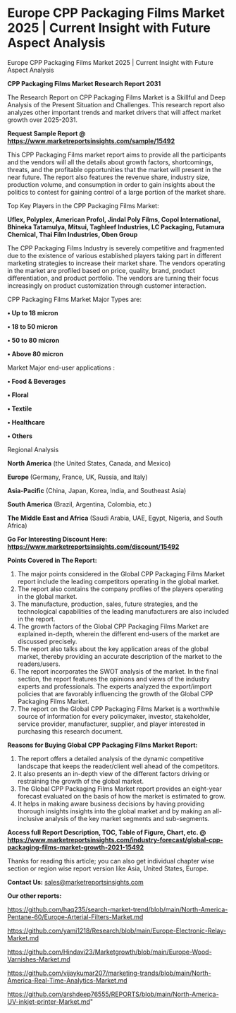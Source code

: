 # Europe CPP Packaging Films Market 2025 | Current Insight with Future Aspect Analysis
 Europe CPP Packaging Films Market 2025 | Current Insight with Future Aspect Analysis

<strong>CPP Packaging Films Market Research Report 2031</strong>

The Research Report on CPP Packaging Films Market is a Skillful and Deep Analysis of the Present Situation and Challenges. This research report also analyzes other important trends and market drivers that will affect market growth over 2025-2031.

<strong>Request Sample Report @ <a href=https://www.marketreportsinsights.com/sample/15492>https://www.marketreportsinsights.com/sample/15492</a></strong>

This CPP Packaging Films market report aims to provide all the participants and the vendors will all the details about growth factors, shortcomings, threats, and the profitable opportunities that the market will present in the near future. The report also features the revenue share, industry size, production volume, and consumption in order to gain insights about the politics to contest for gaining control of a large portion of the market share.

Top Key Players in the CPP Packaging Films Market:

<strong>Uflex, Polyplex, American Profol, Jindal Poly Films, Copol International, Bhineka Tatamulya, Mitsui, Taghleef Industries, LC Packaging, Futamura Chemical, Thai Film Industries, Oben Group</strong>

The CPP Packaging Films Industry is severely competitive and fragmented due to the existence of various established players taking part in different marketing strategies to increase their market share. The vendors operating in the market are profiled based on price, quality, brand, product differentiation, and product portfolio. The vendors are turning their focus increasingly on product customization through customer interaction.

CPP Packaging Films Market Major Types are:

<strong>• Up to 18 micron

• 18 to 50 micron

• 50 to 80 micron

• Above 80 micron</strong>

Market Major end-user applications :

<strong>• Food & Beverages

• Floral

• Textile

• Healthcare

• Others</strong>

Regional Analysis

</u><strong><b>North America</b></strong> (the United States, Canada, and Mexico)

<strong><b>Europe </b></strong>(Germany, France, UK, Russia, and Italy)

<strong><b>Asia-Pacific</b></strong> (China, Japan, Korea, India, and Southeast Asia)

<strong><b>South America</b></strong> (Brazil, Argentina, Colombia, etc.)

<strong><b>The Middle East and Africa</b></strong> (Saudi Arabia, UAE, Egypt, Nigeria, and South Africa)

<strong>Go For Interesting Discount Here: <a href=https://www.marketreportsinsights.com/discount/15492>https://www.marketreportsinsights.com/discount/15492</a></strong>

<strong>Points Covered in The Report:</strong>
<ol>
  <li>The major points considered in the Global CPP Packaging Films Market report include the leading competitors operating in the global market.</li>
  <li>The report also contains the company profiles of the players operating in the global market.</li>
  <li>The manufacture, production, sales, future strategies, and the technological capabilities of the leading manufacturers are also included in the report.</li>
  <li>The growth factors of the Global CPP Packaging Films Market are explained in-depth, wherein the different end-users of the market are discussed precisely.</li>
  <li>The report also talks about the key application areas of the global market, thereby providing an accurate description of the market to the readers/users.</li>
  <li>The report incorporates the SWOT analysis of the market. In the final section, the report features the opinions and views of the industry experts and professionals. The experts analyzed the export/import policies that are favorably influencing the growth of the Global CPP Packaging Films Market.</li>
  <li>The report on the Global CPP Packaging Films Market is a worthwhile source of information for every policymaker, investor, stakeholder, service provider, manufacturer, supplier, and player interested in purchasing this research document.</li>
</ol>
<strong>Reasons for Buying Global CPP Packaging Films Market Report:</strong>

<ol>
  <li>The report offers a detailed analysis of the dynamic competitive landscape that keeps the reader/client well ahead of the competitors.</li>
  <li>It also presents an in-depth view of the different factors driving or restraining the growth of the global market.</li>
  <li>The Global CPP Packaging Films Market report provides an eight-year forecast evaluated on the basis of how the market is estimated to grow.</li>
  <li>It helps in making aware business decisions by having providing thorough insights insights into the global market and by making an all-inclusive analysis of the key market segments and sub-segments.</li>
</ol>
<strong>Access full Report Description, TOC, Table of Figure, Chart, etc. @ <a href=https://www.marketreportsinsights.com/industry-forecast/global-cpp-packaging-films-market-growth-2021-15492>https://www.marketreportsinsights.com/industry-forecast/global-cpp-packaging-films-market-growth-2021-15492</a></strong>


Thanks for reading this article; you can also get individual chapter wise section or region wise report version like Asia, United States, Europe.

<strong>Contact Us:</strong>
sales@marketreportsinsights.com

<strong>Our other reports:</strong>

<a href=https://github.com/haq235/search-market-trend/blob/main/North-America-Pentane-60/Europe-Arterial-Filters-Market.md>https://github.com/haq235/search-market-trend/blob/main/North-America-Pentane-60/Europe-Arterial-Filters-Market.md</a>

<a href=https://github.com/yami1218/Research/blob/main/Europe-Electronic-Relay-Market.md>https://github.com/yami1218/Research/blob/main/Europe-Electronic-Relay-Market.md</a>

<a href=https://github.com/Hindavi23/Marketgrowth/blob/main/Europe-Wood-Varnishes-Market.md>https://github.com/Hindavi23/Marketgrowth/blob/main/Europe-Wood-Varnishes-Market.md</a>

<a href=https://github.com/vijaykumar207/marketing-trands/blob/main/North-America-Real-Time-Analytics-Market.md>https://github.com/vijaykumar207/marketing-trands/blob/main/North-America-Real-Time-Analytics-Market.md</a>

<a href=https://github.com/arshdeep76555/REPORTS/blob/main/North-America-UV-inkjet-printer-Market.md>https://github.com/arshdeep76555/REPORTS/blob/main/North-America-UV-inkjet-printer-Market.md</a>"
